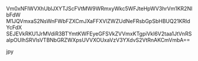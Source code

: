 Vm0xNFlWVXhUblJXYTJScFVtMW9WRmxyWkc5WFJteHpWV3hrVm1KR2NIbFdW
M1JQVmxaS2NsWnFWbFZXCmJXaFFXVlZWZUdNeFRsbGpSbHBUQ21KRldYcFdX
SEJEVkRKU1JrMVdiR3BTYmtKWFEyeGFSVkZVVmxKTgpiVkl6V2taa1JtVnRS
alpOUlhSRVlsVTBNbGRZWXpsUVVXOUxaVzV3YXdvS2VtRnAKCmVmbA==

jpy